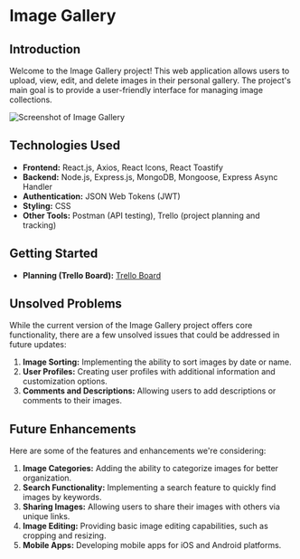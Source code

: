 # Image Gallery

## Introduction

Welcome to the Image Gallery project! This web application allows users to upload, view, edit, and delete images in their personal gallery. The project's main goal is to provide a user-friendly interface for managing image collections.

![Screenshot of Image Gallery](https://github.com/lustyun/Image-Gallery/assets/72274267/a76b6238-aefc-4d44-b989-40468f698d3a)

## Technologies Used

- **Frontend:** React.js, Axios, React Icons, React Toastify
- **Backend:** Node.js, Express.js, MongoDB, Mongoose, Express Async Handler
- **Authentication:** JSON Web Tokens (JWT)
- **Styling:** CSS
- **Other Tools:** Postman (API testing), Trello (project planning and tracking)

## Getting Started

- **Planning (Trello Board):** [Trello Board](https://trello.com/b/iQeocnNY/fardus-image-gallery)

## Unsolved Problems

While the current version of the Image Gallery project offers core functionality, there are a few unsolved issues that could be addressed in future updates:

1. **Image Sorting:** Implementing the ability to sort images by date or name.
2. **User Profiles:** Creating user profiles with additional information and customization options.
3. **Comments and Descriptions:** Allowing users to add descriptions or comments to their images.

## Future Enhancements

Here are some of the features and enhancements we're considering:

1. **Image Categories:** Adding the ability to categorize images for better organization.
2. **Search Functionality:** Implementing a search feature to quickly find images by keywords.
3. **Sharing Images:** Allowing users to share their images with others via unique links.
4. **Image Editing:** Providing basic image editing capabilities, such as cropping and resizing.
5. **Mobile Apps:** Developing mobile apps for iOS and Android platforms.
